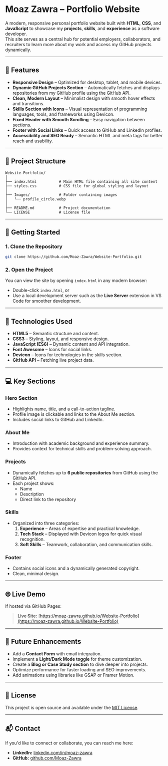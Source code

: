 # Moaz Zawra – Portfolio Website

A modern, responsive personal portfolio website built with **HTML**, **CSS**, and **JavaScript** to showcase my **projects**, **skills**, and **experience** as a software developer.  
This site serves as a central hub for potential employers, collaborators, and recruiters to learn more about my work and access my GitHub projects dynamically.

---

## 🌟 Features

- **Responsive Design** – Optimized for desktop, tablet, and mobile devices.
- **Dynamic GitHub Projects Section** – Automatically fetches and displays repositories from my GitHub profile using the GitHub API.
- **Clean, Modern Layout** – Minimalist design with smooth hover effects and transitions.
- **Skills Section with Icons** – Visual representation of programming languages, tools, and frameworks using Devicon.
- **Fixed Header with Smooth Scrolling** – Easy navigation between sections.
- **Footer with Social Links** – Quick access to GitHub and LinkedIn profiles.
- **Accessibility and SEO Ready** – Semantic HTML and meta tags for better reach and usability.

---

## 📂 Project Structure

```
Website-Portfolio/
│
├── index.html          # Main HTML file containing all site content
├── styles.css          # CSS file for global styling and layout
│
├── Images/             # Folder containing images
│   └── profile_circle.webp
│
├── README.md           # Project documentation
└── LICENSE             # License file
```

---

## 🚀 Getting Started

### 1. Clone the Repository
```bash
git clone https://github.com/Moaz-Zawra/Website-Portfolio.git
```

### 2. Open the Project
You can view the site by opening `index.html` in any modern browser:
- Double-click `index.html`, or  
- Use a local development server such as the **Live Server** extension in VS Code for smoother development.

---

## 🔧 Technologies Used

- **HTML5** – Semantic structure and content.
- **CSS3** – Styling, layout, and responsive design.
- **JavaScript (ES6)** – Dynamic content and API integration.
- **Font Awesome** – Icons for social links.
- **Devicon** – Icons for technologies in the skills section.
- **GitHub API** – Fetching live project data.

---

## 💻 Key Sections

### **Hero Section**
- Highlights name, title, and a call-to-action tagline.
- Profile image is clickable and links to the About Me section.
- Includes social links to GitHub and LinkedIn.

### **About Me**
- Introduction with academic background and experience summary.
- Provides context for technical skills and problem-solving approach.

### **Projects**
- Dynamically fetches up to **6 public repositories** from GitHub using the GitHub API.
- Each project shows:
  - Name
  - Description
  - Direct link to the repository

### **Skills**
- Organized into three categories:
  1. **Experience** – Areas of expertise and practical knowledge.
  2. **Tech Stack** – Displayed with Devicon logos for quick visual recognition.
  3. **Soft Skills** – Teamwork, collaboration, and communication skills.

### **Footer**
- Contains social icons and a dynamically generated copyright.
- Clean, minimal design.

---

## 🌐 Live Demo

If hosted via GitHub Pages:
> **Live Site:** [https://moaz-zawra.github.io/Website-Portfolio](https://moaz-zawra.github.io/Website-Portfolio)

---

## 📝 Future Enhancements

- Add a **Contact Form** with email integration.
- Implement a **Light/Dark Mode toggle** for theme customization.
- Create a **Blog or Case Study section** to dive deeper into projects.
- Optimize performance for faster loading and SEO improvements.
- Add animations using libraries like GSAP or Framer Motion.

---

## 📄 License

This project is open source and available under the [MIT License](LICENSE).

---

## 📬 Contact

If you'd like to connect or collaborate, you can reach me here:

- **LinkedIn:** [linkedin.com/in/moaz-zawra](https://www.linkedin.com/in/moaz-zawra/)  
- **GitHub:** [github.com/Moaz-Zawra](https://github.com/Moaz-Zawra)
